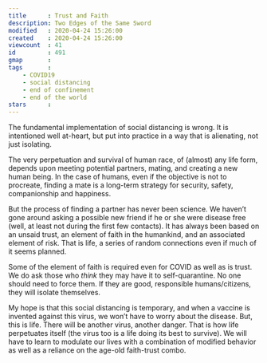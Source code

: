 ```yaml
---
title      : Trust and Faith
description: Two Edges of the Same Sword
modified   : 2020-04-24 15:26:00
created    : 2020-04-24 15:26:00
viewcount  : 41
id         : 491
gmap       : 
tags       :
    - COVID19
    - social distancing
    - end of confinement
    - end of the world
stars      : 
---
```


The fundamental implementation of social distancing is wrong. It is intentioned well at-heart, but put into practice in a way that is alienating, not just isolating. 

The very perpetuation and survival of human race, of (almost) any life form, depends upon meeting potential partners, mating, and creating a new human being. In the case of humans, even if the objective is not to procreate, finding a mate is a long-term strategy for security, safety, companionship and happiness. 

But the process of finding a partner has never been science. We haven’t gone around asking a possible new friend if he or she were disease free (well, at least not during the first few contacts). It has always been based on an unsaid trust, an element of faith in the humankind, and an associated element of risk. That is life, a series of random connections even if much of it seems planned. 

Some of the element of faith is required even for COVID as well as is trust. We do ask those who *think* they may have it to self-quarantine. No one should need to force them. If they are good, responsible humans/citizens, they will isolate themselves. 

My hope is that this social distancing is temporary, and when a vaccine is invented against this virus, we won’t have to worry about the disease. But, this is life. There will be another virus, another danger. That is how life perpetuates itself (the virus too is a life doing its best to survive). We will have to learn to modulate our lives with a combination of modified behavior as well as a reliance on the age-old faith-trust combo.